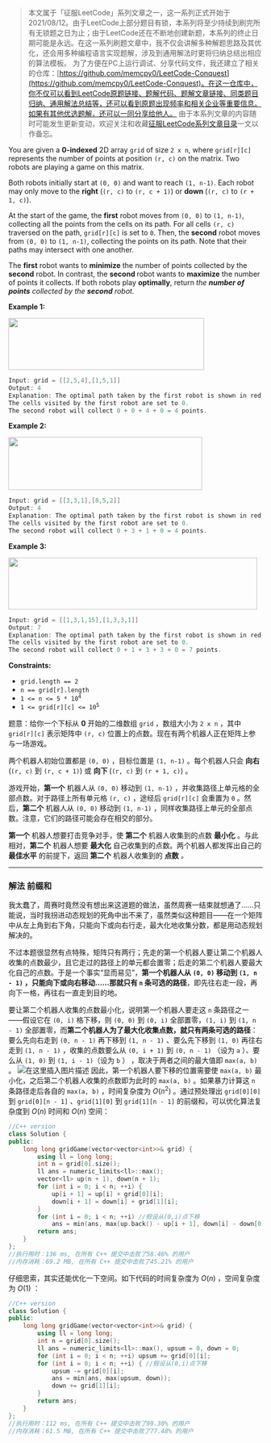 > 本文属于「征服LeetCode」系列文章之一，这一系列正式开始于2021/08/12。由于LeetCode上部分题目有锁，本系列将至少持续到刷完所有无锁题之日为止；由于LeetCode还在不断地创建新题，本系列的终止日期可能是永远。在这一系列刷题文章中，我不仅会讲解多种解题思路及其优化，还会用多种编程语言实现题解，涉及到通用解法时更将归纳总结出相应的算法模板。
> <b></b>
> 为了方便在PC上运行调试、分享代码文件，我还建立了相关的仓库：[https://github.com/memcpy0/LeetCode-Conquest](https://github.com/memcpy0/LeetCode-Conquest)。在这一仓库中，你不仅可以看到LeetCode原题链接、题解代码、题解文章链接、同类题目归纳、通用解法总结等，还可以看到原题出现频率和相关企业等重要信息。如果有其他优选题解，还可以一同分享给他人。
> <b></b>
> 由于本系列文章的内容随时可能发生更新变动，欢迎关注和收藏[征服LeetCode系列文章目录](https://memcpy0.blog.csdn.net/article/details/119656559)一文以作备忘。


<p>You are given a <strong>0-indexed</strong> 2D array <code>grid</code> of size <code>2 x n</code>, where <code>grid[r][c]</code> represents the number of points at position <code>(r, c)</code> on the matrix. Two robots are playing a game on this matrix.</p>

<p>Both robots initially start at <code>(0, 0)</code> and want to reach <code>(1, n-1)</code>. Each robot may only move to the <strong>right</strong> (<code>(r, c)</code> to <code>(r, c + 1)</code>) or <strong>down </strong>(<code>(r, c)</code> to <code>(r + 1, c)</code>).</p>

<p>At the start of the game, the <strong>first</strong> robot moves from <code>(0, 0)</code> to <code>(1, n-1)</code>, collecting all the points from the cells on its path. For all cells <code>(r, c)</code> traversed on the path, <code>grid[r][c]</code> is set to <code>0</code>. Then, the <strong>second</strong> robot moves from <code>(0, 0)</code> to <code>(1, n-1)</code>, collecting the points on its path. Note that their paths may intersect with one another.</p>

<p>The <strong>first</strong> robot wants to <strong>minimize</strong> the number of points collected by the <strong>second</strong> robot. In contrast, the <strong>second </strong>robot wants to <strong>maximize</strong> the number of points it collects. If both robots play <strong>optimally</strong>, return <em>the <b>number of points</b> collected by the <strong>second</strong> robot.</em></p>

 
<p><strong>Example 1:</strong></p>
<img style="width: 388px; height: 103px;" src="https://assets.leetcode.com/uploads/2021/09/08/a1.png" alt="">

```cpp
Input: grid = [[2,5,4],[1,5,1]]
Output: 4
Explanation: The optimal path taken by the first robot is shown in red, and the optimal path taken by the second robot is shown in blue.
The cells visited by the first robot are set to 0.
The second robot will collect 0 + 0 + 4 + 0 = 4 points.
```

 
<p><strong>Example 2:</strong></p>
<img style="width: 384px; height: 105px;" src="https://assets.leetcode.com/uploads/2021/09/08/a2.png" alt="">

```cpp
Input: grid = [[3,3,1],[8,5,2]]
Output: 4
Explanation: The optimal path taken by the first robot is shown in red, and the optimal path taken by the second robot is shown in blue.
The cells visited by the first robot are set to 0.
The second robot will collect 0 + 3 + 1 + 0 = 4 points.
```

 
<p><strong>Example 3:</strong></p>
<img style="width: 493px; height: 103px;" src="https://assets.leetcode.com/uploads/2021/09/08/a3.png" alt="">

```cpp
Input: grid = [[1,3,1,15],[1,3,3,1]]
Output: 7
Explanation: The optimal path taken by the first robot is shown in red, and the optimal path taken by the second robot is shown in blue.
The cells visited by the first robot are set to 0.
The second robot will collect 0 + 1 + 3 + 3 + 0 = 7 points.
```

 
<p><strong>Constraints:</strong></p>

<ul>
	<li><code>grid.length == 2</code></li>
	<li><code>n == grid[r].length</code></li>
	<li><code>1 &lt;= n &lt;= 5 * 10<sup>4</sup></code></li>
	<li><code>1 &lt;= grid[r][c] &lt;= 10<sup>5</sup></code></li>
</ul>

题意：给你一个下标从 <strong>0</strong> 开始的二维数组 <code>grid</code> ，数组大小为 <code>2 x n</code> ，其中 <code>grid[r][c]</code> 表示矩阵中 <code>(r, c)</code> 位置上的点数。现在有两个机器人正在矩阵上参与一场游戏。

<p>两个机器人初始位置都是 <code>(0, 0)</code> ，目标位置是 <code>(1, n-1)</code> 。每个机器人只会 <strong>向右</strong> (<code>(r, c)</code> 到 <code>(r, c + 1)</code>) 或 <strong>向下 </strong>(<code>(r, c)</code> 到 <code>(r + 1, c)</code>) 。</p>

<p>游戏开始，<strong>第一个</strong> 机器人从 <code>(0, 0)</code> 移动到 <code>(1, n-1)</code> ，并收集路径上单元格的全部点数。对于路径上所有单元格 <code>(r, c)</code> ，途经后 <code>grid[r][c]</code> 会重置为 <code>0</code> 。然后，<strong>第二个</strong> 机器人从 <code>(0, 0)</code> 移动到 <code>(1, n-1)</code> ，同样收集路径上单元的全部点数。注意，它们的路径可能会存在相交的部分。</p>

<p><strong>第一个</strong> 机器人想要打击竞争对手，使 <strong>第二个</strong> 机器人收集到的点数 <strong>最小化</strong> 。与此相对，<strong>第二个</strong> 机器人想要 <strong>最大化</strong> 自己收集到的点数。两个机器人都发挥出自己的 <strong>最佳水平</strong>&nbsp;的前提下，返回 <strong>第二个</strong> 机器人收集到的 <strong>点数</strong> <em>。</em></p> 



---
### 解法 前缀和
我太蠢了，周赛时竟然没有想出来这道题的做法，虽然周赛一结束就想通了……只能说，当时我拐进动态规划的死角中出不来了，虽然类似这种题目——在一个矩阵中从左上角到右下角，只能向下或向右行走，最大化地收集分数，都是用动态规划解决的。

不过本题很显然有点特殊，矩阵只有两行；先走的第一个机器人要让第二个机器人收集的点数最少，且它走过的路径上的单元都会置零；后走的第二个机器人要最大化自己的点数。于是一个事实“显而易见”，**第一个机器人从 `(0, 0)` 移动到 `(1, n - 1)` ，只能向下或向右移动……那就只有 `n` 条可选的路径**，即先往右走一段，再向下一格，再往右一直走到目的地。

要让第二个机器人收集的点数最小化，说明第一个机器人要走这 `n` 条路径之一——假设它在 `(0, i)` 格下移，则 `(0, 0)` 到 `(0, i)` 全部置零，`(1, i)` 到 `(1, n - 1)` 全部置零，而**第二个机器人为了最大化收集点数，就只有两条可选的路径**：要么先向右走到 `(0, n - 1)` 再下移到 `(1, n - 1)` 、要么先下移到 `(1, 0)` 再往右走到 `(1, n - 1)` ，收集的点数要么从 `(0, i + 1)` 到 `(0, n - 1)` （设为 `a` ）、要么从 `(1, 0)` 到 `(1, i - 1)`（设为 `b` ） ，取决于两者之间的最大值即 `max(a, b)` 。
![在这里插入图片描述](https://img-blog.csdnimg.cn/fbef1f66eb2448f689601ba683a35fe1.png)
因此，第一个机器人要下移的位置需要使 `max(a, b)` 最小化，之后第二个机器人收集的点数即为此时的 `max(a, b)` 。如果暴力计算这 `n` 条路径走后各自的 `max(a, b)` ，时间复杂度为 $O(n^2)$ 。通过预处理出 `grid[0][0]` 到 `grid[0][n - 1]` 、`grid[1][0]` 到 `grid[1][n - 1]` 的前缀和，可以优化算法复杂度到 $O(n)$ 时间和 $O(n)$ 空间：
```cpp
//C++ version
class Solution {
public:
    long long gridGame(vector<vector<int>>& grid) {
        using ll = long long;
        int n = grid[0].size();
        ll ans = numeric_limits<ll>::max();
        vector<ll> up(n + 1), down(n + 1);
        for (int i = 0; i < n; ++i) {
            up[i + 1] = up[i] + grid[0][i];
            down[i + 1] = down[i] + grid[1][i];
        }
        for (int i = 0; i < n; ++i) //假设从(0,i)点下移
            ans = min(ans, max(up.back() - up[i + 1], down[i] - down[0]));
        return ans;
    }
};
//执行用时：136 ms, 在所有 C++ 提交中击败了58.46% 的用户
//内存消耗：69.2 MB, 在所有 C++ 提交中击败了45.21% 的用户
```
仔细思索，其实还能优化一下空间。如下代码的时间复杂度为 $O(n)$ ，空间复杂度为 $O(1)$ ：
```cpp
//C++ version
class Solution {
public:
    long long gridGame(vector<vector<int>>& grid) {
        using ll = long long;
        int n = grid[0].size();
        ll ans = numeric_limits<ll>::max(), upsum = 0, down = 0;
        for (int i = 0; i < n; ++i) upsum += grid[0][i];
        for (int i = 0; i < n; ++i) { //假设从(0,i)点下移
            upsum -= grid[0][i];
            ans = min(ans, max(upsum, down));
            down += grid[1][i];
        }
        return ans;
    }
};
//执行用时：112 ms, 在所有 C++ 提交中击败了99.30% 的用户
//内存消耗：61.5 MB, 在所有 C++ 提交中击败了77.48% 的用户
```

